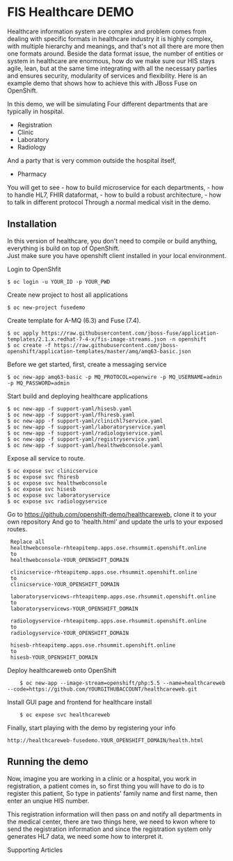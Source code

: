 FIS Healthcare DEMO
======================================

Healthcare information system are complex and problem comes from dealing with specific formats in healthcare industry it is highly complex, with multiple hierarchy and meanings,
and that's not all there are more then one formats around. 
Beside the data format issue, the number of entities or system in healthcare are enormous, how do we make sure our HIS stays agile, lean, but at the same time integrating with all the necessary parties 
and ensures security, modularity of services and flexibility. 
Here is an example demo that shows how to achieve this with JBoss Fuse on OpenShift. 

In this demo, we will be simulating Four different departments that are typically in hospital. 

- Registration
- Clinic
- Laboratory
- Radiology 

And a party that is very common outside the hospital itself, 

- Pharmacy

You will get to see 
	- how to build microservice for each departments, 
	- how to handle HL7, FHIR dataformat, 
	- how to build a robust architecture,
	- how to talk in different protocol 
Through a normal medical visit in the demo.  



Installation
----------------------------------
In this version of healthcare, you don't need to compile or build anything, everything is build on top of OpenShift.    
Just make sure you have openshift client installed in your local environment.

Login to OpenShfit 

    $ oc login -u YOUR_ID -p YOUR_PWD
    
Create new project to host all applications
	
    $ oc new-project fusedemo
    

Create template for A-MQ (6.3) and Fuse (7.4). 

    $ oc apply https://raw.githubusercontent.com/jboss-fuse/application-templates/2.1.x.redhat-7-4-x/fis-image-streams.json -n openshift
    $ oc create -f https://raw.githubusercontent.com/jboss-openshift/application-templates/master/amq/amq63-basic.json

Before we get started, first, create a messaging service

    $ oc new-app amq63-basic -p MQ_PROTOCOL=openwire -p MQ_USERNAME=admin -p MQ_PASSWORD=admin

Start build and deploying healthcare applications                  

    $ oc new-app -f support-yaml/hisesb.yaml                    
    $ oc new-app -f support-yaml/fhiresb.yaml
    $ oc new-app -f support-yaml/clinichl7service.yaml
    $ oc new-app -f support-yaml/laboratoryservice.yaml
    $ oc new-app -f support-yaml/radiologyservice.yaml
    $ oc new-app -f support-yaml/registryservice.yaml
    $ oc new-app -f support-yaml/healthwebconsole.yaml

Expose all service to route.

    $ oc expose svc clinicservice
    $ oc expose svc fhiresb
    $ oc expose svc healthwebconsole
    $ oc expose svc hisesb
    $ oc expose svc laboratoryservice
    $ oc expose svc radiologyservice

Go to https://github.com/openshift-demo/healthcareweb, clone it to your own repository
And go to 'health.html' and update the urls to your exposed routes. 

	 Replace all
	 healthwebconsole-rhteapitemp.apps.ose.rhsummit.openshift.online 
	 to 
	 healthwebconsole-YOUR_OPENSHIFT_DOMAIN
	 
	 clinicservice-rhteapitemp.apps.ose.rhsummit.openshift.online
	 to
	 clinicservice-YOUR_OPENSHIFT_DOMAIN
	 
	 laboratoryservicews-rhteapitemp.apps.ose.rhsummit.openshift.online
	 to
	 laboratoryservicews-YOUR_OPENSHIFT_DOMAIN
	 
	 radiologyservice-rhteapitemp.apps.ose.rhsummit.openshift.online
	 to
	 radiologyservice-YOUR_OPENSHIFT_DOMAIN
	 
	 hisesb-rhteapitemp.apps.ose.rhsummit.openshift.online
	 to
	 hisesb-YOUR_OPENSHIFT_DOMAIN
	 
Deploy healthcareweb onto OpenShift
		
		$ oc new-app --image-stream=openshift/php:5.5 --name=healthcareweb --code=https://github.com/YOURGITHUBACCOUNT/healthcareweb.git

Install GUI page and frontend for healthcare install
		
		$ oc expose svc healthcareweb                       

Finally, start playing with the demo by registering your info        

    http://healthcareweb-fusedemo.YOUR_OPENSHIFT_DOMAIN/health.html
    
 
Running the demo
----------------------------------
Now, imagine you are working in a clinic or a hospital, you work in registration, a patient comes in, so first thing you will have to do is to register this patient, 
So type in patients' family name and first name, then enter an unqiue HIS number. 

This registration information will then pass on and notify all departments in the medical center, there are two things here, 
we need to kwon where to send the registration information and since the registration system only generates HL7 data, we need some how to interpret it.  

Supporting Articles
